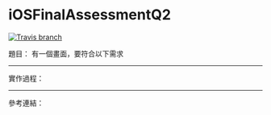 # iOSFinalAssessmentQ2

[![Travis branch](https://img.shields.io/travis/rust-lang/rust/master.svg)]()

題目：
有一個畫面，要符合以下需求

---
實作過程：


---
參考連結：
